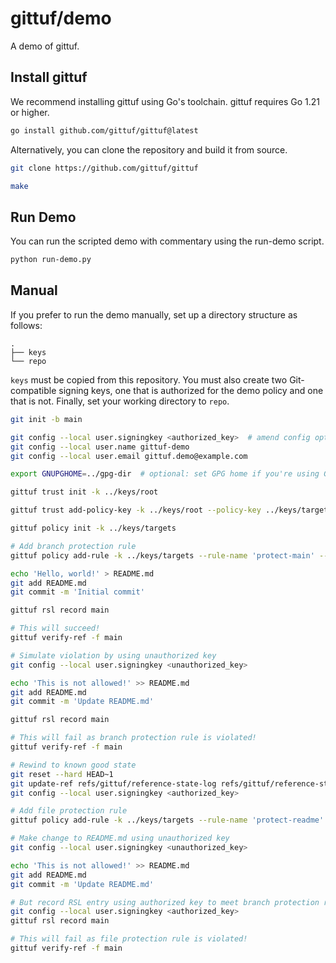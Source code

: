 # gittuf/demo

A demo of gittuf.

## Install gittuf

We recommend installing gittuf using Go's toolchain. gittuf requires Go 1.21 or
higher.

```bash
go install github.com/gittuf/gittuf@latest
```

Alternatively, you can clone the repository and build it from source.

```bash
git clone https://github.com/gittuf/gittuf

make
```

## Run Demo

You can run the scripted demo with commentary using the run-demo script.

```bash
python run-demo.py
```

## Manual

If you prefer to run the demo manually, set up a directory structure as follows:

```
.
├── keys
└── repo
```

`keys` must be copied from this repository. You must also create two
Git-compatible signing keys, one that is authorized for the demo policy and one
that is not. Finally, set your working directory to `repo`.

```bash
git init -b main

git config --local user.signingkey <authorized_key>  # amend config options as needed for your chosen signing mechanism
git config --local user.name gittuf-demo
git config --local user.email gittuf.demo@example.com

export GNUPGHOME=../gpg-dir  # optional: set GPG home if you're using GPG keys from a non-default keyring

gittuf trust init -k ../keys/root

gittuf trust add-policy-key -k ../keys/root --policy-key ../keys/targets.pub

gittuf policy init -k ../keys/targets

# Add branch protection rule
gittuf policy add-rule -k ../keys/targets --rule-name 'protect-main' --rule-pattern git:refs/heads/main --authorize-key <signing_mechanism>:<authorized_key>

echo 'Hello, world!' > README.md
git add README.md
git commit -m 'Initial commit'

gittuf rsl record main

# This will succeed!
gittuf verify-ref -f main

# Simulate violation by using unauthorized key
git config --local user.signingkey <unauthorized_key>

echo 'This is not allowed!' >> README.md
git add README.md
git commit -m 'Update README.md'

gittuf rsl record main

# This will fail as branch protection rule is violated!
gittuf verify-ref -f main

# Rewind to known good state
git reset --hard HEAD~1
git update-ref refs/gittuf/reference-state-log refs/gittuf/reference-state-log~1
git config --local user.signingkey <authorized_key>

# Add file protection rule
gittuf policy add-rule -k ../keys/targets --rule-name 'protect-readme' --rule-pattern file:README.md --authorize-key <signing_mechanism>:<authorized_key>

# Make change to README.md using unauthorized key
git config --local user.signingkey <unauthorized_key>

echo 'This is not allowed!' >> README.md
git add README.md
git commit -m 'Update README.md'

# But record RSL entry using authorized key to meet branch protection rule
git config --local user.signingkey <authorized_key>
gittuf rsl record main

# This will fail as file protection rule is violated!
gittuf verify-ref -f main
```
